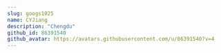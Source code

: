 ```yaml
---
slug: googs1025
name: CYJiang
description: "Chengdu"
github_id: 86391540
github_avatar: https://avatars.githubusercontent.com/u/86391540?v=4
---
```



